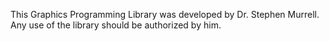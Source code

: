 This Graphics Programming Library was developed by Dr. Stephen Murrell.
Any use of the library should be authorized by him. 
